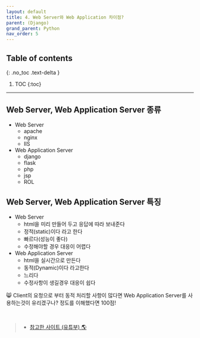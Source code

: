```yaml
---
layout: default
title: 4. Web Server와 Web Application 차이점?
parent: (Django)
grand_parent: Python
nav_order: 5
---
```


## Table of contents
{: .no_toc .text-delta }

1. TOC
{:toc}

---

## Web Server, Web Application Server 종류

- Web Server
	- apache
	- nginx
	- IIS
- Web Application Server
	- django
	- flask
	- php
	- jsp
	- ROL

## Web Server, Web Application Server 특징

- Web Server
	- html을 미리 만들어 두고 응답에 따라 보내준다
	- 정적(static)이다 라고 한다
	- 빠르다(성능이 좋다)
	- 수정해야할 경우 대응이 어렵다
- Web Application Server
	- html을 실시간으로 만든다
	- 동적(Dynamic)이다 라고한다
	- 느리다
	- 수정사항이 생길경우 대응이 쉽다

😸 Client의 요청으로 부터 동적 처리할 사항이 많다면 Web Application Server를 사용하는것이 유리겠구나? 정도를 이해했다면 100점!

<br>

> - [참고한 사이트 (유튜부) 🌎](https://www.youtube.com/watch?v=drPvtMNJOoM&list=PLuHgQVnccGMDLp4GH-rgQhVKqqZawlNwG&index=6)